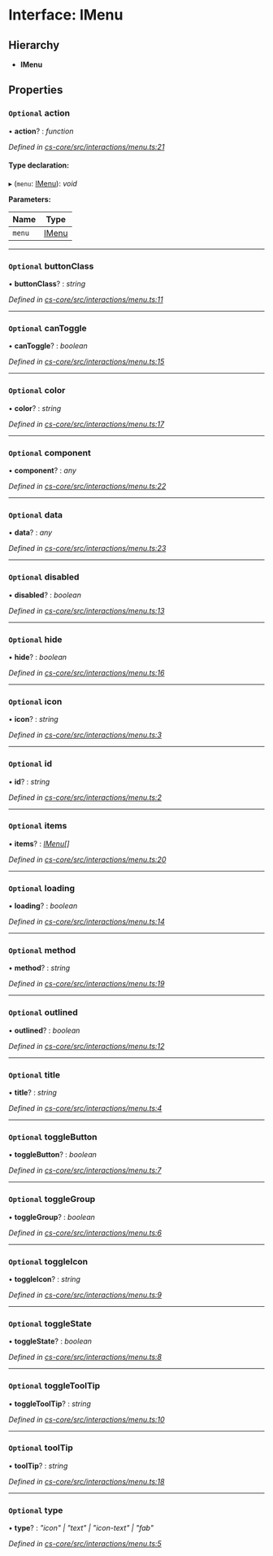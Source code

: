 # Interface: IMenu

## Hierarchy

* **IMenu**

## Properties

### `Optional` action

• **action**? : *function*

*Defined in [cs-core/src/interactions/menu.ts:21](https://github.com/RichardHovenkamp/csnext/blob/0e0b9b29/packages/cs-core/src/interactions/menu.ts#L21)*

#### Type declaration:

▸ (`menu`: [IMenu](_cs_core_src_interactions_menu_.imenu.md)): *void*

**Parameters:**

Name | Type |
------ | ------ |
`menu` | [IMenu](_cs_core_src_interactions_menu_.imenu.md) |

___

### `Optional` buttonClass

• **buttonClass**? : *string*

*Defined in [cs-core/src/interactions/menu.ts:11](https://github.com/RichardHovenkamp/csnext/blob/0e0b9b29/packages/cs-core/src/interactions/menu.ts#L11)*

___

### `Optional` canToggle

• **canToggle**? : *boolean*

*Defined in [cs-core/src/interactions/menu.ts:15](https://github.com/RichardHovenkamp/csnext/blob/0e0b9b29/packages/cs-core/src/interactions/menu.ts#L15)*

___

### `Optional` color

• **color**? : *string*

*Defined in [cs-core/src/interactions/menu.ts:17](https://github.com/RichardHovenkamp/csnext/blob/0e0b9b29/packages/cs-core/src/interactions/menu.ts#L17)*

___

### `Optional` component

• **component**? : *any*

*Defined in [cs-core/src/interactions/menu.ts:22](https://github.com/RichardHovenkamp/csnext/blob/0e0b9b29/packages/cs-core/src/interactions/menu.ts#L22)*

___

### `Optional` data

• **data**? : *any*

*Defined in [cs-core/src/interactions/menu.ts:23](https://github.com/RichardHovenkamp/csnext/blob/0e0b9b29/packages/cs-core/src/interactions/menu.ts#L23)*

___

### `Optional` disabled

• **disabled**? : *boolean*

*Defined in [cs-core/src/interactions/menu.ts:13](https://github.com/RichardHovenkamp/csnext/blob/0e0b9b29/packages/cs-core/src/interactions/menu.ts#L13)*

___

### `Optional` hide

• **hide**? : *boolean*

*Defined in [cs-core/src/interactions/menu.ts:16](https://github.com/RichardHovenkamp/csnext/blob/0e0b9b29/packages/cs-core/src/interactions/menu.ts#L16)*

___

### `Optional` icon

• **icon**? : *string*

*Defined in [cs-core/src/interactions/menu.ts:3](https://github.com/RichardHovenkamp/csnext/blob/0e0b9b29/packages/cs-core/src/interactions/menu.ts#L3)*

___

### `Optional` id

• **id**? : *string*

*Defined in [cs-core/src/interactions/menu.ts:2](https://github.com/RichardHovenkamp/csnext/blob/0e0b9b29/packages/cs-core/src/interactions/menu.ts#L2)*

___

### `Optional` items

• **items**? : *[IMenu](_cs_core_src_interactions_menu_.imenu.md)[]*

*Defined in [cs-core/src/interactions/menu.ts:20](https://github.com/RichardHovenkamp/csnext/blob/0e0b9b29/packages/cs-core/src/interactions/menu.ts#L20)*

___

### `Optional` loading

• **loading**? : *boolean*

*Defined in [cs-core/src/interactions/menu.ts:14](https://github.com/RichardHovenkamp/csnext/blob/0e0b9b29/packages/cs-core/src/interactions/menu.ts#L14)*

___

### `Optional` method

• **method**? : *string*

*Defined in [cs-core/src/interactions/menu.ts:19](https://github.com/RichardHovenkamp/csnext/blob/0e0b9b29/packages/cs-core/src/interactions/menu.ts#L19)*

___

### `Optional` outlined

• **outlined**? : *boolean*

*Defined in [cs-core/src/interactions/menu.ts:12](https://github.com/RichardHovenkamp/csnext/blob/0e0b9b29/packages/cs-core/src/interactions/menu.ts#L12)*

___

### `Optional` title

• **title**? : *string*

*Defined in [cs-core/src/interactions/menu.ts:4](https://github.com/RichardHovenkamp/csnext/blob/0e0b9b29/packages/cs-core/src/interactions/menu.ts#L4)*

___

### `Optional` toggleButton

• **toggleButton**? : *boolean*

*Defined in [cs-core/src/interactions/menu.ts:7](https://github.com/RichardHovenkamp/csnext/blob/0e0b9b29/packages/cs-core/src/interactions/menu.ts#L7)*

___

### `Optional` toggleGroup

• **toggleGroup**? : *boolean*

*Defined in [cs-core/src/interactions/menu.ts:6](https://github.com/RichardHovenkamp/csnext/blob/0e0b9b29/packages/cs-core/src/interactions/menu.ts#L6)*

___

### `Optional` toggleIcon

• **toggleIcon**? : *string*

*Defined in [cs-core/src/interactions/menu.ts:9](https://github.com/RichardHovenkamp/csnext/blob/0e0b9b29/packages/cs-core/src/interactions/menu.ts#L9)*

___

### `Optional` toggleState

• **toggleState**? : *boolean*

*Defined in [cs-core/src/interactions/menu.ts:8](https://github.com/RichardHovenkamp/csnext/blob/0e0b9b29/packages/cs-core/src/interactions/menu.ts#L8)*

___

### `Optional` toggleToolTip

• **toggleToolTip**? : *string*

*Defined in [cs-core/src/interactions/menu.ts:10](https://github.com/RichardHovenkamp/csnext/blob/0e0b9b29/packages/cs-core/src/interactions/menu.ts#L10)*

___

### `Optional` toolTip

• **toolTip**? : *string*

*Defined in [cs-core/src/interactions/menu.ts:18](https://github.com/RichardHovenkamp/csnext/blob/0e0b9b29/packages/cs-core/src/interactions/menu.ts#L18)*

___

### `Optional` type

• **type**? : *"icon" | "text" | "icon-text" | "fab"*

*Defined in [cs-core/src/interactions/menu.ts:5](https://github.com/RichardHovenkamp/csnext/blob/0e0b9b29/packages/cs-core/src/interactions/menu.ts#L5)*
